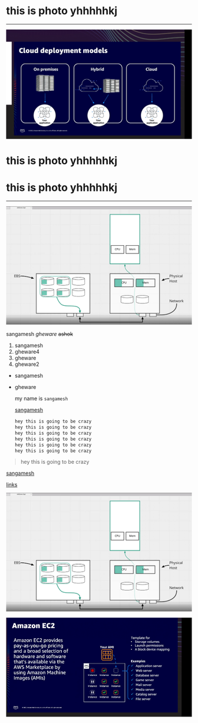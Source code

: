 
# this is photo  yhhhhhkj

---

![preview](/photos/Screenshot%202023-11-17%20174311.png)

# this is photo  yhhhhhkj  
# this is photo  yhhhhhkj  

---

![preview](/photos/Screenshot%202023-11-20%20102033.png)


 sangamesh  _gheware_ ~~ashok~~

 1. sangamesh
 4. gheware4
 2. gheware
 3. gheware2
   
- sangamesh
- gheware
  
  my name is `sangamesh`

  [sangamesh](cs)


  ```
  hey this is going to be crazy
  hey this is going to be crazy
  hey this is going to be crazy
  hey this is going to be crazy
  hey this is going to be crazy
  hey this is going to be crazy
  ```

> hey this is going to be crazy

[sangamesh](cs)

[links](#this-is-photo-yhhhhhkj)





[cs]: https://github.com/sangamesh001 "this is githublink"


![preview](/photos/Screenshot%202023-11-20%20102033.png)

![preview](/photos/Screenshot%202023-11-20%20102530.png)
